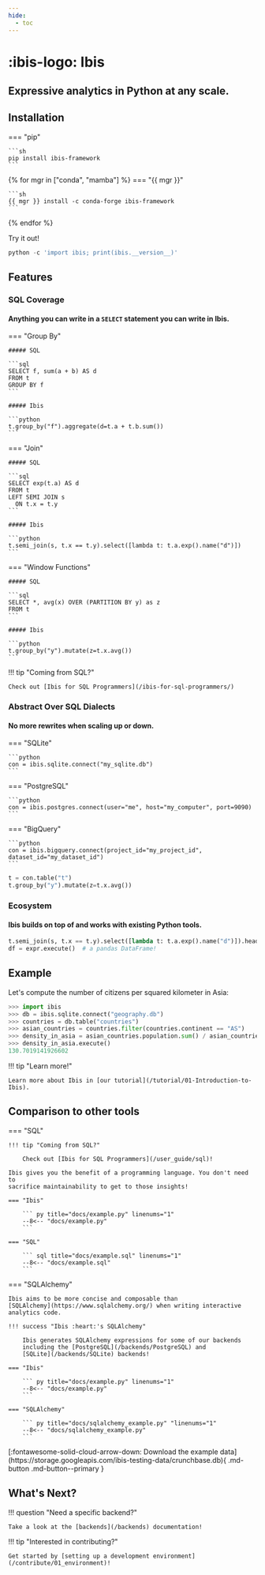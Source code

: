 ```yaml
---
hide:
  - toc
---
```


# :ibis-logo: Ibis

## Expressive analytics in Python at any scale.

<script 
    src="https://asciinema.org/a/yp5Ww4XKyjJsUCXkEz5or9rPq.js"
    data-autoplay="true"
    data-preload="true"
    data-loop="true"
    data-i="4"
    data-rows="20"
    id="asciicast-yp5Ww4XKyjJsUCXkEz5or9rPq"
    async>
</script>

## Installation

=== "pip"

    ```sh
    pip install ibis-framework
    ```

{% for mgr in ["conda", "mamba"] %}
=== "{{ mgr }}"

    ```sh
    {{ mgr }} install -c conda-forge ibis-framework
    ```

{% endfor %}

Try it out!

```python
python -c 'import ibis; print(ibis.__version__)'
```

## Features

### SQL Coverage

#### Anything you can write in a `SELECT` statement you can write in Ibis.

=== "Group By"

    ##### SQL

    ```sql
    SELECT f, sum(a + b) AS d
    FROM t
    GROUP BY f
    ```

    ##### Ibis

    ```python
    t.group_by("f").aggregate(d=t.a + t.b.sum())
    ```

=== "Join"

    ##### SQL

    ```sql
    SELECT exp(t.a) AS d
    FROM t
    LEFT SEMI JOIN s
      ON t.x = t.y
    ```

    ##### Ibis

    ```python
    t.semi_join(s, t.x == t.y).select([lambda t: t.a.exp().name("d")])
    ```

=== "Window Functions"

    ##### SQL

    ```sql
    SELECT *, avg(x) OVER (PARTITION BY y) as z
    FROM t
    ```

    ##### Ibis

    ```python
    t.group_by("y").mutate(z=t.x.avg())
    ```

!!! tip "Coming from SQL?"

    Check out [Ibis for SQL Programmers](/ibis-for-sql-programmers/)

### Abstract Over SQL Dialects

#### No more rewrites when scaling up or down.

=== "SQLite"

    ```python
    con = ibis.sqlite.connect("my_sqlite.db")
    ```

=== "PostgreSQL"

    ```python
    con = ibis.postgres.connect(user="me", host="my_computer", port=9090)
    ```

=== "BigQuery"

    ```python
    con = ibis.bigquery.connect(project_id="my_project_id", dataset_id="my_dataset_id")
    ```

```python
t = con.table("t")
t.group_by("y").mutate(z=t.x.avg())
```

### Ecosystem

#### Ibis builds on top of and works with existing Python tools.

```python
t.semi_join(s, t.x == t.y).select([lambda t: t.a.exp().name("d")]).head(2)
df = expr.execute()  # a pandas DataFrame!
```

## Example

Let's compute the number of citizens per squared kilometer in Asia:

```python
>>> import ibis
>>> db = ibis.sqlite.connect("geography.db")
>>> countries = db.table("countries")
>>> asian_countries = countries.filter(countries.continent == "AS")
>>> density_in_asia = asian_countries.population.sum() / asian_countries.area_km2.sum()
>>> density_in_asia.execute()
130.7019141926602
```

!!! tip "Learn more!"

    Learn more about Ibis in [our tutorial](/tutorial/01-Introduction-to-Ibis).

## Comparison to other tools

=== "SQL"

    !!! tip "Coming from SQL?"

        Check out [Ibis for SQL Programmers](/user_guide/sql)!

    Ibis gives you the benefit of a programming language. You don't need to
    sacrifice maintainability to get to those insights!

    === "Ibis"

        ``` py title="docs/example.py" linenums="1"
        --8<-- "docs/example.py"
        ```

    === "SQL"

        ``` sql title="docs/example.sql" linenums="1"
        --8<-- "docs/example.sql"
        ```

=== "SQLAlchemy"

    Ibis aims to be more concise and composable than
    [SQLAlchemy](https://www.sqlalchemy.org/) when writing interactive
    analytics code.

    !!! success "Ibis :heart:'s SQLAlchemy"

        Ibis generates SQLAlchemy expressions for some of our backends
        including the [PostgreSQL](/backends/PostgreSQL) and
        [SQLite](/backends/SQLite) backends!

    === "Ibis"

        ``` py title="docs/example.py" linenums="1"
        --8<-- "docs/example.py"
        ```

    === "SQLAlchemy"

        ``` py title="docs/sqlalchemy_example.py" "linenums="1"
        --8<-- "docs/sqlalchemy_example.py"
        ```

<div class="download-button" markdown>
[:fontawesome-solid-cloud-arrow-down: Download the example data](https://storage.googleapis.com/ibis-testing-data/crunchbase.db){ .md-button .md-button--primary }
</div>

## What's Next?

!!! question "Need a specific backend?"

    Take a look at the [backends](/backends) documentation!

!!! tip "Interested in contributing?"

    Get started by [setting up a development environment](/contribute/01_environment)!
